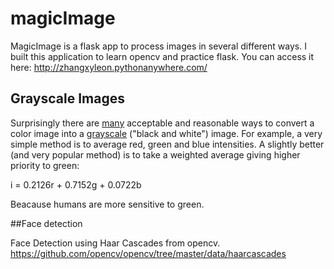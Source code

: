 # magicImage

MagicImage is a flask app to process images in several different ways. I built this application to learn opencv and  practice flask. You can access it here: http://zhangxyleon.pythonanywhere.com/



## Grayscale Images

Surprisingly there are
[many](https://en.wikipedia.org/wiki/Grayscale#Converting_color_to_grayscale)
acceptable and reasonable ways to convert a color image into a
[grayscale](https://en.wikipedia.org/wiki/Grayscale) ("black and white") image.
For example, a very simple method is to average red, green
and blue intensities. A slightly better (and very popular method) is to take a
weighted average giving higher priority to green: 


i = 0.2126r + 0.7152g + 0.0722b

Beacause humans are more sensitive to green.

##Face detection

Face Detection using Haar Cascades from opencv.
https://github.com/opencv/opencv/tree/master/data/haarcascades
